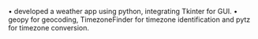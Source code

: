 • developed a weather app using python, integrating Tkinter for GUI.
• geopy for geocoding, TimezoneFinder for timezone identification and pytz for timezone conversion.
